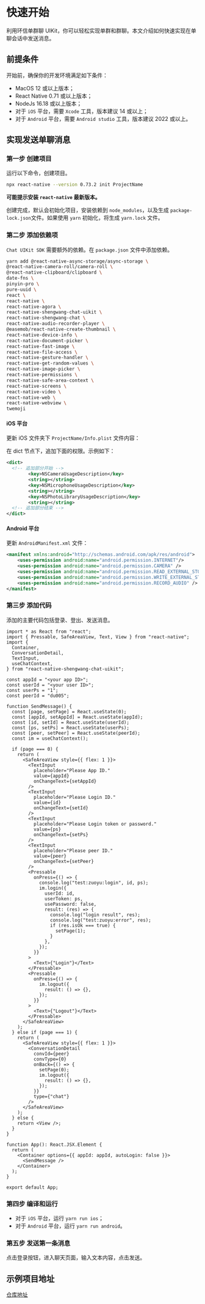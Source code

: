 # 快速开始

<Toc />

利用环信单群聊 UIKit，你可以轻松实现单群和群聊。本文介绍如何快速实现在单聊会话中发送消息。

## 前提条件

开始前，确保你的开发环境满足如下条件：

- MacOS 12 或以上版本；
- React Native 0.71 或以上版本；
- NodeJs 16.18 或以上版本；
- 对于 `iOS` 平台，需要 `Xcode` 工具，版本建议 14 或以上；
- 对于 `Android` 平台，需要 `Android studio` 工具，版本建议 2022 或以上。

## 实现发送单聊消息

### 第一步 创建项目

运行以下命令，创建项目。

```bash
npx react-native --version 0.73.2 init ProjectName
```

**可能提示安装 `react-native` 最新版本。**

创建完成，默认会初始化项目，安装依赖到 `node_modules`，以及生成 `package-lock.json`文件。如果使用 `yarn` 初始化，将生成 `yarn.lock` 文件。

### 第二步 添加依赖项

`Chat UIKit SDK` 需要额外的依赖。在 `package.json` 文件中添加依赖。

```bash
yarn add @react-native-async-storage/async-storage \
@react-native-camera-roll/camera-roll \
@react-native-clipboard/clipboard \
date-fns \
pinyin-pro \
pure-uuid \
react \
react-native \
react-native-agora \
react-native-shengwang-chat-uikit \
react-native-shengwang-chat \
react-native-audio-recorder-player \
@easemob/react-native-create-thumbnail \
react-native-device-info \
react-native-document-picker \
react-native-fast-image \
react-native-file-access \
react-native-gesture-handler \
react-native-get-random-values \
react-native-image-picker \
react-native-permissions \
react-native-safe-area-context \
react-native-screens \
react-native-video \
react-native-web \
react-native-webview \
twemoji
```

#### iOS 平台

更新 iOS 文件夹下 `ProjectName/Info.plist` 文件内容：

在 dict 节点下，追加下面的权限。示例如下：

```xml
<dict>
  <!-- 追加部分开始 -->
        <key>NSCameraUsageDescription</key>
        <string></string>
        <key>NSMicrophoneUsageDescription</key>
        <string></string>
        <key>NSPhotoLibraryUsageDescription</key>
        <string></string>
  <!-- 追加部分结束 -->
</dict>
```

#### Android 平台

更新 `AndroidManifest.xml` 文件：

```xml
<manifest xmlns:android="http://schemas.android.com/apk/res/android">
    <uses-permission android:name="android.permission.INTERNET"/>
    <uses-permission android:name="android.permission.CAMERA" />
    <uses-permission android:name="android.permission.READ_EXTERNAL_STORAGE" />
    <uses-permission android:name="android.permission.WRITE_EXTERNAL_STORAGE" />
    <uses-permission android:name="android.permission.RECORD_AUDIO" />
</manifest>
```

### 第三步 添加代码

添加的主要代码包括登录、登出、发送消息。

```tsx
import * as React from "react";
import { Pressable, SafeAreaView, Text, View } from "react-native";
import {
  Container,
  ConversationDetail,
  TextInput,
  useChatContext,
} from "react-native-shengwang-chat-uikit";

const appId = "<your app ID>";
const userId = "<your user ID>";
const userPs = "1";
const peerId = "du005";

function SendMessage() {
  const [page, setPage] = React.useState(0);
  const [appId, setAppId] = React.useState(appId);
  const [id, setId] = React.useState(userId);
  const [ps, setPs] = React.useState(userPs);
  const [peer, setPeer] = React.useState(peerId);
  const im = useChatContext();

  if (page === 0) {
    return (
      <SafeAreaView style={{ flex: 1 }}>
        <TextInput
          placeholder="Please App ID."
          value={appId}
          onChangeText={setAppId}
        />
        <TextInput
          placeholder="Please Login ID."
          value={id}
          onChangeText={setId}
        />
        <TextInput
          placeholder="Please Login token or password."
          value={ps}
          onChangeText={setPs}
        />
        <TextInput
          placeholder="Please peer ID."
          value={peer}
          onChangeText={setPeer}
        />
        <Pressable
          onPress={() => {
            console.log("test:zuoyu:login", id, ps);
            im.login({
              userId: id,
              userToken: ps,
              usePassword: false,
              result: (res) => {
                console.log("login result", res);
                console.log("test:zuoyu:error", res);
                if (res.isOk === true) {
                  setPage(1);
                }
              },
            });
          }}
        >
          <Text>{"Login"}</Text>
        </Pressable>
        <Pressable
          onPress={() => {
            im.logout({
              result: () => {},
            });
          }}
        >
          <Text>{"Logout"}</Text>
        </Pressable>
      </SafeAreaView>
    );
  } else if (page === 1) {
    return (
      <SafeAreaView style={{ flex: 1 }}>
        <ConversationDetail
          convId={peer}
          convType={0}
          onBack={() => {
            setPage(0);
            im.logout({
              result: () => {},
            });
          }}
          type={"chat"}
        />
      </SafeAreaView>
    );
  } else {
    return <View />;
  }
}

function App(): React.JSX.Element {
  return (
    <Container options={{ appId: appId, autoLogin: false }}>
      <SendMessage />
    </Container>
  );
}

export default App;
```

### 第四步 编译和运行

- 对于 `iOS` 平台，运行 `yarn run ios`；
- 对于 `Android` 平台，运行 `yarn run android`。

### 第五步 发送第一条消息

点击登录按钮，进入聊天页面，输入文本内容，点击发送。

<ImageGallery>
  <ImageItem src="/images/uikit/chatuikit/ios/message_first.png" title="发送第一条消息" />
</ImageGallery>

## 示例项目地址

[仓库地址](https://github.com/easemob/easemob-uikit-reactnative)
